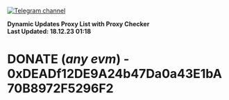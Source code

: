 [![Telegram channel](https://img.shields.io/endpoint?url=https://runkit.io/damiankrawczyk/telegram-badge/branches/master?url=https://t.me/n4z4v0d)](https://t.me/n4z4v0d) 

**Dynamic Updates Proxy List with Proxy Checker**  
**Last Updated: 18.12.23 01:18**

# DONATE (_any evm_) - 0xDEADf12DE9A24b47Da0a43E1bA70B8972F5296F2
